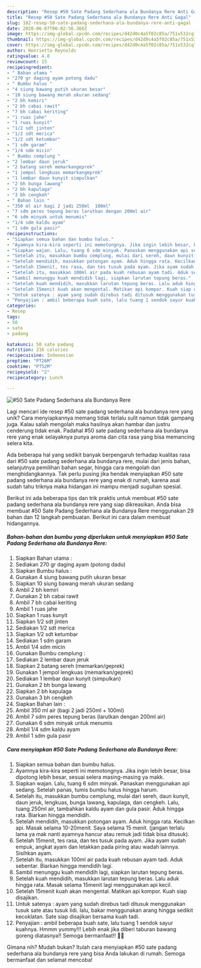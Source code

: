 ```yaml
---
description: "Resep #50 Sate Padang Sederhana ala Bundanya Rere Anti Gagal"
title: "Resep #50 Sate Padang Sederhana ala Bundanya Rere Anti Gagal"
slug: 182-resep-50-sate-padang-sederhana-ala-bundanya-rere-anti-gagal
date: 2020-06-07T06:02:56.366Z
image: https://img-global.cpcdn.com/recipes/d42d0c4a5f02c85a/751x532cq70/50-sate-padang-sederhana-ala-bundanya-rere-foto-resep-utama.jpg
thumbnail: https://img-global.cpcdn.com/recipes/d42d0c4a5f02c85a/751x532cq70/50-sate-padang-sederhana-ala-bundanya-rere-foto-resep-utama.jpg
cover: https://img-global.cpcdn.com/recipes/d42d0c4a5f02c85a/751x532cq70/50-sate-padang-sederhana-ala-bundanya-rere-foto-resep-utama.jpg
author: Henrietta Reynolds
ratingvalue: 4.8
reviewcount: 15
recipeingredient:
- " Bahan utama "
- "270 gr daging ayam potong dadu"
- " Bumbu halus "
- "4 siung bawang putih ukuran besar"
- "10 siung bawang merah ukuran sedang"
- "2 bh kemiri"
- "2 bh cabai rawit"
- "7 bh cabai keriting"
- "1 ruas jahe"
- "1 ruas kunyit"
- "1/2 sdt jinten"
- "1/2 sdt merica"
- "1/2 sdt ketumbar"
- "1 sdm garam"
- "1/4 sdm micin"
- " Bumbu cemplung "
- "2 lembar daun jeruk"
- "2 batang sereh memarkangeprek"
- "1 jempol lengkuas memarkangeprek"
- "1 lembar daun kunyit simpulkan"
- "2 bh bunga lawang"
- "2 bh kapulaga"
- "3 bh cengkeh"
- " Bahan lain "
- "350 ml air bagi 2 jadi 250ml  100ml"
- "7 sdm peres tepung beras larutkan dengan 200ml air"
- "6 sdm minyak untuk menumis"
- "1/4 sdm kaldu ayam"
- "1 sdm gula pasir"
recipeinstructions:
- "Siapkan semua bahan dan bumbu halus."
- "Ayamnya kira-kira seperti ini memotongnya. Jika ingin lebih besar, bisa dipotong lebih besar, sesuai selera masing-masing ya makk."
- "Siapkan wajan. Lalu, tuang 6 sdm minyak. Panaskan menggunakan api sedang. Setelah panas, tumis bumbu halus hingga harum."
- "Setelah itu, masukkan bumbu cemplung, mulai dari sereh, daun kunyit, daun jeruk, lengkuas, bunga lawang, kapulaga, dan cengkeh. Lalu, tuang 250ml air, tambahkan kaldu ayam dan gula pasir. Aduk hingga rata. Biarkan hingga mendidih."
- "Setelah mendidih, masukkan potongan ayam. Aduk hingga rata. Kecilkan api. Masak selama 10-20menit. Saya selama 15 menit. (jangan terlalu lama ya mak nanti ayamnya hancur atau remuk jadi tidak bisa ditusuk)."
- "Setelah 15menit, tes rasa, dan tes tusuk pada ayam. Jika ayam sudah empuk, angkat ayam dan letakkan pada piring atau wadah lainnya. Sisihkan ayam."
- "Setelah itu, masukkan 100ml air pada kuah rebusan ayam tadi. Aduk sebentar. Biarkan hingga mendidih lagi."
- "Sambil menunggu kuah mendidih lagi, siapkan larutan tepung beras."
- "Setelah kuah mendidih, masukkan larutan tepung beras. Lalu aduk hingga rata. Masak selama 15menit lagi menggunakan api kecil."
- "Setelah 15menit kuah akan mengental. Matikan api kompor. Kuah siap disajikan."
- "Untuk satenya : ayam yang sudah direbus tadi ditusuk menggunakan tusuk sate atau tusuk lidi. lalu, bakar menggunakan arang hingga sedikit kecoklatan. Sate siap disajikan bersama kuah tadi."
- "Penyajian : ambil beberapa buah sate, lalu tuang 1 sendok sayur kuahnya. Hmmm yummy!!! Lebih enak jika diberi taburan bawang goreng diatasnya!! Semoga bermanfaat!! 🤗🤗"
categories:
- Resep
tags:
- 50
- sate
- padang

katakunci: 50 sate padang 
nutrition: 216 calories
recipecuisine: Indonesian
preptime: "PT26M"
cooktime: "PT52M"
recipeyield: "2"
recipecategory: Lunch

---
```



![#50 Sate Padang Sederhana ala Bundanya Rere](https://img-global.cpcdn.com/recipes/d42d0c4a5f02c85a/751x532cq70/50-sate-padang-sederhana-ala-bundanya-rere-foto-resep-utama.jpg)

Lagi mencari ide resep #50 sate padang sederhana ala bundanya rere yang unik? Cara menyiapkannya memang tidak terlalu sulit namun tidak gampang juga. Kalau salah mengolah maka hasilnya akan hambar dan justru cenderung tidak enak. Padahal #50 sate padang sederhana ala bundanya rere yang enak selayaknya punya aroma dan cita rasa yang bisa memancing selera kita.

Ada beberapa hal yang sedikit banyak berpengaruh terhadap kualitas rasa dari #50 sate padang sederhana ala bundanya rere, mulai dari jenis bahan, selanjutnya pemilihan bahan segar, hingga cara mengolah dan menghidangkannya. Tak perlu pusing jika hendak menyiapkan #50 sate padang sederhana ala bundanya rere yang enak di rumah, karena asal sudah tahu triknya maka hidangan ini mampu menjadi suguhan spesial.




Berikut ini ada beberapa tips dan trik praktis untuk membuat #50 sate padang sederhana ala bundanya rere yang siap dikreasikan. Anda bisa membuat #50 Sate Padang Sederhana ala Bundanya Rere menggunakan 29 bahan dan 12 langkah pembuatan. Berikut ini cara dalam membuat hidangannya.

<!--inarticleads1-->

##### Bahan-bahan dan bumbu yang diperlukan untuk menyiapkan #50 Sate Padang Sederhana ala Bundanya Rere:

1. Siapkan  Bahan utama :
1. Sediakan 270 gr daging ayam (potong dadu)
1. Siapkan  Bumbu halus :
1. Gunakan 4 siung bawang putih ukuran besar
1. Siapkan 10 siung bawang merah ukuran sedang
1. Ambil 2 bh kemiri
1. Gunakan 2 bh cabai rawit
1. Ambil 7 bh cabai keriting
1. Ambil 1 ruas jahe
1. Siapkan 1 ruas kunyit
1. Siapkan 1/2 sdt jinten
1. Sediakan 1/2 sdt merica
1. Siapkan 1/2 sdt ketumbar
1. Sediakan 1 sdm garam
1. Ambil 1/4 sdm micin
1. Gunakan  Bumbu cemplung :
1. Sediakan 2 lembar daun jeruk
1. Siapkan 2 batang sereh (memarkan/geprek)
1. Gunakan 1 jempol lengkuas (memarkan/geprek)
1. Sediakan 1 lembar daun kunyit (simpulkan)
1. Gunakan 2 bh bunga lawang
1. Siapkan 2 bh kapulaga
1. Gunakan 3 bh cengkeh
1. Siapkan  Bahan lain :
1. Ambil 350 ml air (bagi 2 jadi 250ml + 100ml)
1. Ambil 7 sdm peres tepung beras (larutkan dengan 200ml air)
1. Gunakan 6 sdm minyak untuk menumis
1. Ambil 1/4 sdm kaldu ayam
1. Ambil 1 sdm gula pasir




<!--inarticleads2-->

##### Cara menyiapkan #50 Sate Padang Sederhana ala Bundanya Rere:

1. Siapkan semua bahan dan bumbu halus.
1. Ayamnya kira-kira seperti ini memotongnya. Jika ingin lebih besar, bisa dipotong lebih besar, sesuai selera masing-masing ya makk.
1. Siapkan wajan. Lalu, tuang 6 sdm minyak. Panaskan menggunakan api sedang. Setelah panas, tumis bumbu halus hingga harum.
1. Setelah itu, masukkan bumbu cemplung, mulai dari sereh, daun kunyit, daun jeruk, lengkuas, bunga lawang, kapulaga, dan cengkeh. Lalu, tuang 250ml air, tambahkan kaldu ayam dan gula pasir. Aduk hingga rata. Biarkan hingga mendidih.
1. Setelah mendidih, masukkan potongan ayam. Aduk hingga rata. Kecilkan api. Masak selama 10-20menit. Saya selama 15 menit. (jangan terlalu lama ya mak nanti ayamnya hancur atau remuk jadi tidak bisa ditusuk).
1. Setelah 15menit, tes rasa, dan tes tusuk pada ayam. Jika ayam sudah empuk, angkat ayam dan letakkan pada piring atau wadah lainnya. Sisihkan ayam.
1. Setelah itu, masukkan 100ml air pada kuah rebusan ayam tadi. Aduk sebentar. Biarkan hingga mendidih lagi.
1. Sambil menunggu kuah mendidih lagi, siapkan larutan tepung beras.
1. Setelah kuah mendidih, masukkan larutan tepung beras. Lalu aduk hingga rata. Masak selama 15menit lagi menggunakan api kecil.
1. Setelah 15menit kuah akan mengental. Matikan api kompor. Kuah siap disajikan.
1. Untuk satenya : ayam yang sudah direbus tadi ditusuk menggunakan tusuk sate atau tusuk lidi. lalu, bakar menggunakan arang hingga sedikit kecoklatan. Sate siap disajikan bersama kuah tadi.
1. Penyajian : ambil beberapa buah sate, lalu tuang 1 sendok sayur kuahnya. Hmmm yummy!!! Lebih enak jika diberi taburan bawang goreng diatasnya!! Semoga bermanfaat!! 🤗🤗




Gimana nih? Mudah bukan? Itulah cara menyiapkan #50 sate padang sederhana ala bundanya rere yang bisa Anda lakukan di rumah. Semoga bermanfaat dan selamat mencoba!
